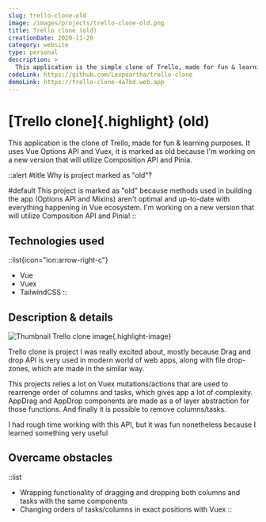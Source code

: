 ```yaml
---
slug: trello-clone-old
image: /images/projects/trello-clone-old.png
title: Trello clone (old)
creationDate: 2020-11-20
category: website
type: personal
description: >
  This application is the simple clone of Trello, made for fun & learning purposes. It uses drag and drop browser's API and Vuex store for mutating state and managing advanced re-ordering functionalities of columns and tasks.
codeLink: https://github.com/Lexpeartha/trello-clone
demoLink: https://trello-clone-4a7bd.web.app
---
```


# [Trello clone]{.highlight} (old)

This application is the clone of Trello, made for fun & learning purposes. It uses Vue Options API and Vuex, it is marked as old because I'm working on a new version that will utilize Composition API and Pinia.

::alert
#title
Why is project marked as "old"?

#default
This project is marked as "old" because methods used in building the app (Options API and Mixins) aren't optimal and up-to-date with everything happening in Vue ecosystem. I'm working on a new version that will utilize Composition API and Pinia!
::


## Technologies used

::list{icon="ion:arrow-right-c"}
- Vue
- Vuex
- TailwindCSS
::

## Description & details

![Thumbnail Trello clone image](/images/projects/trello-clone-old.png){.highlight-image}

Trello clone is project I was really excited about, mostly because Drag and drop API is very used in modern world of web apps, along with file drop-zones, which are made in the similar way.

This projects relies a lot on Vuex mutations/actions that are used to rearrenge order of columns and tasks, which gives app a lot of complexity. AppDrag and AppDrop components are made as a of layer abstraction for those functions. And finally it is possible to remove columns/tasks.

I had rough time working with this API, but it was fun nonetheless because I learned something very useful

## Overcame obstacles

::list
- Wrapping functionality of dragging and dropping both columns and tasks with the same components
- Changing orders of tasks/columns in exact positions with Vuex
::